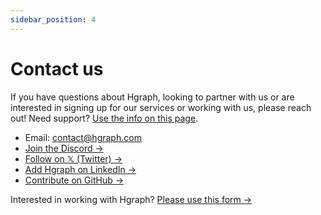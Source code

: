 ```yaml
---
sidebar_position: 4
---
```


# Contact us

If you have questions about Hgraph, looking to partner with us or are interested in signing up for our services or working with us, please reach out! Need support? [Use the info on this page](/support).



- Email: contact@hgraph.com
- [Join the Discord →](https://discord.gg/dwxpRHHVWX)
- [Follow on 𝕏 (Twitter) →](https://x.com/hgraph_io)
- [Add Hgraph on LinkedIn →](https://www.linkedin.com/company/hgraph_io)
- [Contribute on GitHub →](https://github.com/hgraph-io)

Interested in working with Hgraph? [Please use this form →](https://form.typeform.com/to/LUnKkmRL)
